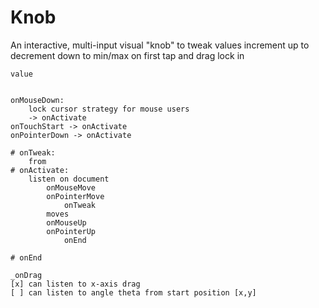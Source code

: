 # Knob

An interactive, multi-input visual "knob"
    to tweak values
        increment up to
        decrement down to
        min/max
    on first tap and drag
        lock in

    value
    
        
    onMouseDown:
        lock cursor strategy for mouse users
        -> onActivate
    onTouchStart -> onActivate
    onPointerDown -> onActivate

    # onTweak:
        from
    # onActivate:
        listen on document
            onMouseMove
            onPointerMove
                onTweak
            moves
            onMouseUp
            onPointerUp
                onEnd

    # onEnd

    _onDrag
    [x] can listen to x-axis drag
    [ ] can listen to angle theta from start position [x,y]

        
    


        
    

